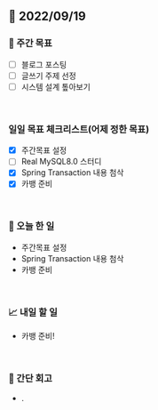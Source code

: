 ## 📅 2022/09/19


### 👏 주간 목표

- [ ] 블로그 포스팅
- [ ] 글쓰기 주제 선정
- [ ] 시스템 설계 톺아보기

<br/>

### 일일 목표 체크리스트(어제 정한 목표)

- [x] 주간목표 설정
- [ ] Real MySQL8.0 스터디
- [x] Spring Transaction 내용 첨삭
- [x] 카뱅 준비

<br/>

### 💯 오늘 한 일

- 주간목표 설정
- Spring Transaction 내용 첨삭
- 카뱅 준비

<br/>

### 📈 내일 할 일

- 카뱅 준비!

<br/>

### 🤔 간단 회고

- .
